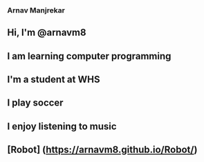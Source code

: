 ### Arnav Manjrekar
## Hi, I'm @arnavm8
## I am learning computer programming
## I'm a student at WHS
## I play soccer
## I enjoy listening to music
## [Robot] (https://arnavm8.github.io/Robot/)
